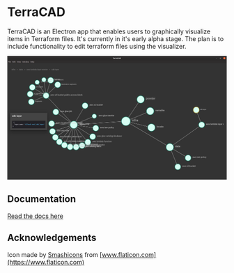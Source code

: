 # TerraCAD

TerraCAD is an Electron app that enables users to graphically visualize items in Terraform files. It's currently in it's early alpha stage.
The plan is to include functionality to edit terraform files using the visualizer.

![img](./docs/images/network-overview.png)

## Documentation

[Read the docs here](https://thesimplez.github.io/TerraCAD)

## Acknowledgements

Icon made by [Smashicons](https://www.flaticon.com/authors/smashicons) from [www.flaticon.com](https://www.flaticon.com)